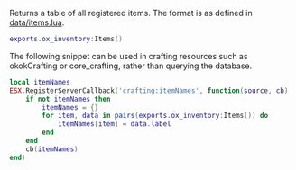 Returns a table of all registered items. The format is as defined in [data/items.lua](https://github.com/overextended/ox_inventory/blob/main/data/items.lua).

```lua
exports.ox_inventory:Items()
```

The following snippet can be used in crafting resources such as okokCrafting or core_crafting, rather than querying the database.

```lua
local itemNames
ESX.RegisterServerCallback('crafting:itemNames', function(source, cb)
    if not itemNames then
        itemNames = {}
        for item, data in pairs(exports.ox_inventory:Items()) do
            itemNames[item] = data.label
        end
    end
    cb(itemNames)
end)
```
